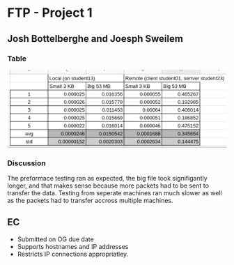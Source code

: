 # FTP - Project 1

## Josh Bottelberghe and Joesph Sweilem

### Table 
![table](table.png)

### Discussion

The preformace testing ran as expected, the big file took signifigantly longer, and that makes sense because more packets had to be sent to transfer the data. 
Testing from seperate machines ran much slower as well as the packets had to transfer accross multiple machines. 

## EC
- Submitted on OG due date
- Supports hostnames and IP addresses
- Restricts IP connections appropriatley. 
